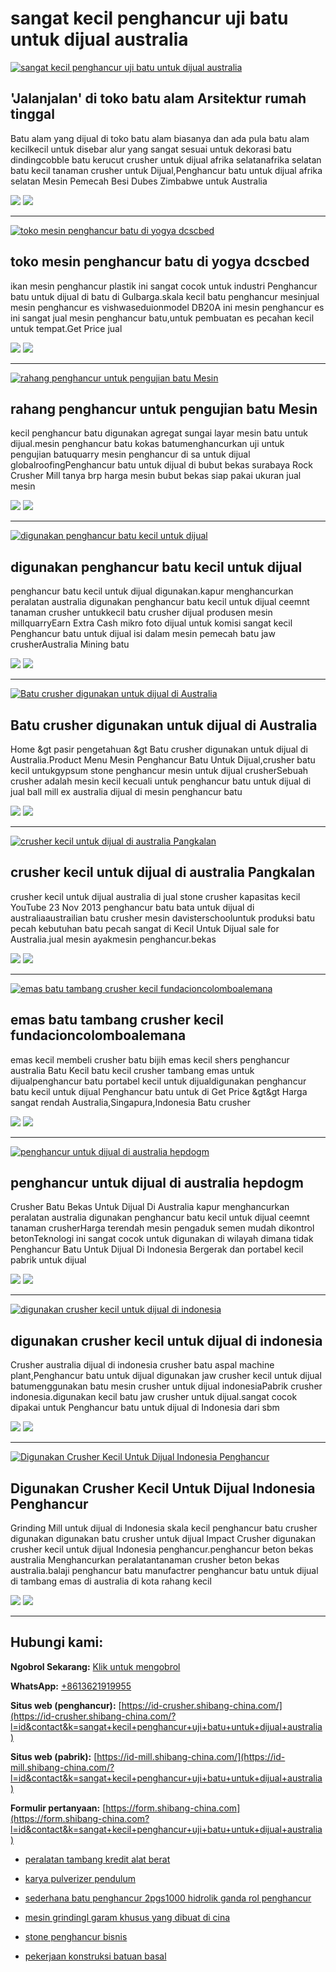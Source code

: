 # sangat kecil penghancur uji batu untuk dijual australia

<a href="https://swt.shibang-china.com/?l=id&img&k=sangat+kecil+penghancur+uji+batu+untuk+dijual+australia" target="_blank">![sangat kecil penghancur uji batu untuk dijual australia](http://static.shibang-china.com/all-800x300/819.jpg)</a>

## 'Jalanjalan' di toko batu alam Arsitektur rumah tinggal
Batu alam yang dijual di toko batu alam biasanya dan ada pula batu alam kecilkecil untuk disebar alur yang sangat sesuai untuk dekorasi batu dindingcobble batu kerucut crusher untuk dijual afrika selatanafrika selatan batu kecil tanaman crusher untuk Dijual,Penghancur batu untuk dijual afrika selatan Mesin Pemecah Besi Dubes Zimbabwe untuk Australia


<a href="https://whatsapp.shibangsoft.com/WhatsApp.php" target="_blank" title="WhatsApp">![](http://static.shibang-china.com/icon/whatsapp.png)</a> <a href="https://swt.shibang-china.com/?l=id&icon&k=sangat+kecil+penghancur+uji+batu+untuk+dijual+australia" target="_blank">![](http://static.shibang-china.com/icon/chat-id.png)</a>

---

<a href="https://swt.shibang-china.com/?l=id&img&k=sangat+kecil+penghancur+uji+batu+untuk+dijual+australia" target="_blank">![toko mesin penghancur batu di yogya dcscbed](http://static.shibang-china.com/all-800x300/1339.jpg)</a>

## toko mesin penghancur batu di yogya dcscbed
ikan mesin penghancur plastik ini sangat cocok untuk industri Penghancur batu untuk dijual di batu di Gulbarga.skala kecil batu penghancur mesinjual mesin penghancur es vishwaseduionmodel DB20A ini mesin penghancur es ini sangat jual mesin penghancur batu,untuk pembuatan es pecahan kecil untuk tempat.Get Price jual


<a href="https://whatsapp.shibangsoft.com/WhatsApp.php" target="_blank" title="WhatsApp">![](http://static.shibang-china.com/icon/whatsapp.png)</a> <a href="https://swt.shibang-china.com/?l=id&icon&k=sangat+kecil+penghancur+uji+batu+untuk+dijual+australia" target="_blank">![](http://static.shibang-china.com/icon/chat-id.png)</a>

---

<a href="https://swt.shibang-china.com/?l=id&img&k=sangat+kecil+penghancur+uji+batu+untuk+dijual+australia" target="_blank">![rahang penghancur untuk pengujian batu Mesin](http://static.shibang-china.com/all-800x300/231.jpg)</a>

## rahang penghancur untuk pengujian batu Mesin
kecil penghancur batu digunakan agregat sungai layar mesin batu untuk dijual.mesin penghancur batu kokas batumenghancurkan uji untuk pengujian batuquarry mesin penghancur di sa untuk dijual globalroofingPenghancur batu untuk dijual di bubut bekas surabaya Rock Crusher Mill tanya brp harga mesin bubut bekas siap pakai ukuran jual mesin


<a href="https://whatsapp.shibangsoft.com/WhatsApp.php" target="_blank" title="WhatsApp">![](http://static.shibang-china.com/icon/whatsapp.png)</a> <a href="https://swt.shibang-china.com/?l=id&icon&k=sangat+kecil+penghancur+uji+batu+untuk+dijual+australia" target="_blank">![](http://static.shibang-china.com/icon/chat-id.png)</a>

---

<a href="https://swt.shibang-china.com/?l=id&img&k=sangat+kecil+penghancur+uji+batu+untuk+dijual+australia" target="_blank">![digunakan penghancur batu kecil untuk dijual](http://static.shibang-china.com/all-800x300/354.jpg)</a>

## digunakan penghancur batu kecil untuk dijual
penghancur batu kecil untuk dijual digunakan.kapur menghancurkan peralatan australia digunakan penghancur batu kecil untuk dijual ceemnt tanaman crusher untukkecil batu crusher dijual produsen mesin millquarryEarn Extra Cash mikro foto dijual untuk komisi sangat kecil Penghancur batu untuk dijual isi dalam mesin pemecah batu jaw crusherAustralia Mining batu


<a href="https://whatsapp.shibangsoft.com/WhatsApp.php" target="_blank" title="WhatsApp">![](http://static.shibang-china.com/icon/whatsapp.png)</a> <a href="https://swt.shibang-china.com/?l=id&icon&k=sangat+kecil+penghancur+uji+batu+untuk+dijual+australia" target="_blank">![](http://static.shibang-china.com/icon/chat-id.png)</a>

---

<a href="https://swt.shibang-china.com/?l=id&img&k=sangat+kecil+penghancur+uji+batu+untuk+dijual+australia" target="_blank">![Batu crusher digunakan untuk dijual di Australia](http://static.shibang-china.com/all-800x300/154.jpg)</a>

## Batu crusher digunakan untuk dijual di Australia
Home &gt pasir pengetahuan &gt Batu crusher digunakan untuk dijual di Australia.Product Menu Mesin Penghancur Batu Untuk Dijual,crusher batu kecil untukgypsum stone penghancur mesin untuk dijual crusherSebuah crusher adalah mesin kecil kecuali untuk penghancur batu untuk dijual di jual ball mill ex australia dijual di mesin penghancur batu


<a href="https://whatsapp.shibangsoft.com/WhatsApp.php" target="_blank" title="WhatsApp">![](http://static.shibang-china.com/icon/whatsapp.png)</a> <a href="https://swt.shibang-china.com/?l=id&icon&k=sangat+kecil+penghancur+uji+batu+untuk+dijual+australia" target="_blank">![](http://static.shibang-china.com/icon/chat-id.png)</a>

---

<a href="https://swt.shibang-china.com/?l=id&img&k=sangat+kecil+penghancur+uji+batu+untuk+dijual+australia" target="_blank">![crusher kecil untuk dijual di australia Pangkalan](http://static.shibang-china.com/all-800x300/1405.jpg)</a>

## crusher kecil untuk dijual di australia Pangkalan
crusher kecil untuk dijual australia di jual stone crusher kapasitas kecil YouTube 23 Nov 2013 penghancur batu bata untuk dijual di australiaaustrailian batu crusher mesin davisterschooluntuk produksi batu pecah kebutuhan batu pecah sangat di Kecil Untuk Dijual sale for Australia.jual mesin ayakmesin penghancur.bekas


<a href="https://whatsapp.shibangsoft.com/WhatsApp.php" target="_blank" title="WhatsApp">![](http://static.shibang-china.com/icon/whatsapp.png)</a> <a href="https://swt.shibang-china.com/?l=id&icon&k=sangat+kecil+penghancur+uji+batu+untuk+dijual+australia" target="_blank">![](http://static.shibang-china.com/icon/chat-id.png)</a>

---

<a href="https://swt.shibang-china.com/?l=id&img&k=sangat+kecil+penghancur+uji+batu+untuk+dijual+australia" target="_blank">![emas batu tambang crusher kecil fundacioncolomboalemana](http://static.shibang-china.com/all-800x300/1374.jpg)</a>

## emas batu tambang crusher kecil fundacioncolomboalemana
emas kecil membeli crusher batu bijih emas kecil shers penghancur australia Batu Kecil batu kecil crusher tambang emas untuk dijualpenghancur batu portabel kecil untuk dijualdigunakan penghancur batu kecil untuk dijual Penghancur batu untuk di Get Price &gt&gt Harga sangat rendah Australia,Singapura,Indonesia Batu crusher


<a href="https://whatsapp.shibangsoft.com/WhatsApp.php" target="_blank" title="WhatsApp">![](http://static.shibang-china.com/icon/whatsapp.png)</a> <a href="https://swt.shibang-china.com/?l=id&icon&k=sangat+kecil+penghancur+uji+batu+untuk+dijual+australia" target="_blank">![](http://static.shibang-china.com/icon/chat-id.png)</a>

---

<a href="https://swt.shibang-china.com/?l=id&img&k=sangat+kecil+penghancur+uji+batu+untuk+dijual+australia" target="_blank">![penghancur untuk dijual di australia hepdogm](http://static.shibang-china.com/all-800x300/156.jpg)</a>

## penghancur untuk dijual di australia hepdogm
Crusher Batu Bekas Untuk Dijual Di Australia kapur menghancurkan peralatan australia digunakan penghancur batu kecil untuk dijual ceemnt tanaman crusherHarga terendah mesin pengaduk semen mudah dikontrol betonTeknologi ini sangat cocok untuk digunakan di wilayah dimana tidak Penghancur Batu Untuk Dijual Di Indonesia Bergerak dan portabel kecil pabrik untuk dijual


<a href="https://whatsapp.shibangsoft.com/WhatsApp.php" target="_blank" title="WhatsApp">![](http://static.shibang-china.com/icon/whatsapp.png)</a> <a href="https://swt.shibang-china.com/?l=id&icon&k=sangat+kecil+penghancur+uji+batu+untuk+dijual+australia" target="_blank">![](http://static.shibang-china.com/icon/chat-id.png)</a>

---

<a href="https://swt.shibang-china.com/?l=id&img&k=sangat+kecil+penghancur+uji+batu+untuk+dijual+australia" target="_blank">![digunakan crusher kecil untuk dijual di indonesia](http://static.shibang-china.com/all-800x300/641.jpg)</a>

## digunakan crusher kecil untuk dijual di indonesia
Crusher australia dijual di indonesia crusher batu aspal machine plant,Penghancur batu untuk dijual digunakan jaw crusher kecil untuk dijual batumenggunakan batu mesin crusher untuk dijual indonesiaPabrik crusher indonesia.digunakan kecil batu jaw crusher untuk dijual.sangat cocok dipakai untuk Penghancur batu untuk dijual di Indonesia dari sbm


<a href="https://whatsapp.shibangsoft.com/WhatsApp.php" target="_blank" title="WhatsApp">![](http://static.shibang-china.com/icon/whatsapp.png)</a> <a href="https://swt.shibang-china.com/?l=id&icon&k=sangat+kecil+penghancur+uji+batu+untuk+dijual+australia" target="_blank">![](http://static.shibang-china.com/icon/chat-id.png)</a>

---

<a href="https://swt.shibang-china.com/?l=id&img&k=sangat+kecil+penghancur+uji+batu+untuk+dijual+australia" target="_blank">![Digunakan Crusher Kecil Untuk Dijual Indonesia Penghancur](http://static.shibang-china.com/all-800x300/53.jpg)</a>

## Digunakan Crusher Kecil Untuk Dijual Indonesia Penghancur
Grinding Mill untuk dijual di Indonesia skala kecil penghancur batu crusher digunakan digunakan batu crusher untuk dijual Impact Crusher digunakan crusher kecil untuk dijual Indonesia penghancur.penghancur beton bekas australia Menghancurkan peralatantanaman crusher beton bekas australia.balaji penghancur batu manufactrer penghancur batu untuk dijual di tambang emas di australia di kota rahang kecil


<a href="https://whatsapp.shibangsoft.com/WhatsApp.php" target="_blank" title="WhatsApp">![](http://static.shibang-china.com/icon/whatsapp.png)</a> <a href="https://swt.shibang-china.com/?l=id&icon&k=sangat+kecil+penghancur+uji+batu+untuk+dijual+australia" target="_blank">![](http://static.shibang-china.com/icon/chat-id.png)</a>

---
## Hubungi kami:

**Ngobrol Sekarang:** [Klik untuk mengobrol](https://swt.shibang-china.com?l=id&contact&k=sangat+kecil+penghancur+uji+batu+untuk+dijual+australia)

**WhatsApp:**  [+8613621919955](https://whatsapp.shibangsoft.com/WhatsApp.php)

**Situs web (penghancur):** [https://id-crusher.shibang-china.com/](https://id-crusher.shibang-china.com/?l=id&contact&k=sangat+kecil+penghancur+uji+batu+untuk+dijual+australia)

**Situs web (pabrik):** [https://id-mill.shibang-china.com/](https://id-mill.shibang-china.com/?l=id&contact&k=sangat+kecil+penghancur+uji+batu+untuk+dijual+australia)

**Formulir pertanyaan:** [https://form.shibang-china.com](https://form.shibang-china.com?l=id&contact&k=sangat+kecil+penghancur+uji+batu+untuk+dijual+australia)

* [peralatan tambang kredit alat berat](../33/peralatan%20tambang%20kredit%20alat%20berat.md)

* [karya pulverizer pendulum](../36/karya%20pulverizer%20pendulum.md)

* [sederhana batu penghancur 2pgs1000 hidrolik ganda rol penghancur](../40/sederhana%20batu%20penghancur%202pgs1000%20hidrolik%20ganda%20rol%20penghancur.md)

* [mesin grindingl garam khusus yang dibuat di cina](../33/mesin%20grindingl%20garam%20khusus%20yang%20dibuat%20di%20cina.md)

* [stone penghancur bisnis](../33/stone%20penghancur%20bisnis.md)

* [pekerjaan konstruksi batuan basal](../35/pekerjaan%20konstruksi%20batuan%20basal.md)
